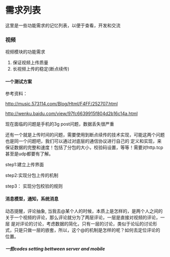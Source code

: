 需求列表
========

这里是一些功能需求的记忆列表，以便于查看，开发和交流

###  视频

视频模块的功能需求

1. 保证视频上传质量
2. 长视频上传的稳定(断点续传)


#### 一个测试方案

参考资料：

  http://music.573114.com/Blog/Html/F4FF/252707.html
  
  http://wenku.baidu.com/view/97fc6639915f804d2b16c14a.html

现在面临的问题是手机的3g post问题，数据丢失很严重

还有一个就是上传时间的问题，需要使用到断点续传的技术实现，可能这两个问题也是同一个问题吧，我们可以通过对底层的通信协议进行自己的
定义和实现，来保证数据的完整和速度！包括了分包的大小，校验码设置，等等！需要对http.tcp 甚至是udp都要有了解。

step1:建立上传界面

step2:实现分包上传的机制

step3： 实现分包校验的规则


#### 消息模型，通知，系统消息

动态提醒，评论抽象,
当我去@某个人的时候，本质上是怎样的，是两个人之间的关于一个视频的评论，那么评论就分为了两层评论，一层是直接对视频的评论，一层
是对评论的讨论，考虑数据的简化，只有一层的讨论，类似于论坛的讨论形式，只是只做一层的嵌套，所以，这个@的机制是怎样的呢？如何去定位评论的
位置。

##### 一些codes setting bettween server and mobile 




